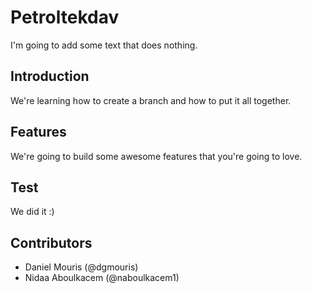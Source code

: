 # Petroltekdav

I'm going to add some text that does nothing.

## Introduction
We're learning how to create a branch and how to put it all together.

## Features
We're going to build some awesome features that you're going to love.

## Test
We did it :)
## Contributors
- Daniel Mouris (@dgmouris)
- Nidaa Aboulkacem (@naboulkacem1)